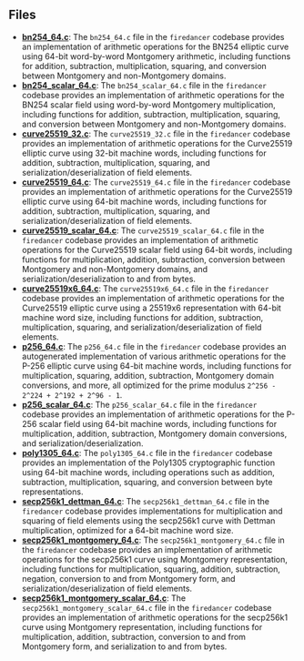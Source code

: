 
## Files
- **[bn254_64.c](fiat-crypto/bn254_64.c.driver.md)**: The `bn254_64.c` file in the `firedancer` codebase provides an implementation of arithmetic operations for the BN254 elliptic curve using 64-bit word-by-word Montgomery arithmetic, including functions for addition, subtraction, multiplication, squaring, and conversion between Montgomery and non-Montgomery domains.
- **[bn254_scalar_64.c](fiat-crypto/bn254_scalar_64.c.driver.md)**: The `bn254_scalar_64.c` file in the `firedancer` codebase provides an implementation of arithmetic operations for the BN254 scalar field using word-by-word Montgomery multiplication, including functions for addition, subtraction, multiplication, squaring, and conversion between Montgomery and non-Montgomery domains.
- **[curve25519_32.c](fiat-crypto/curve25519_32.c.driver.md)**: The `curve25519_32.c` file in the `firedancer` codebase provides an implementation of arithmetic operations for the Curve25519 elliptic curve using 32-bit machine words, including functions for addition, subtraction, multiplication, squaring, and serialization/deserialization of field elements.
- **[curve25519_64.c](fiat-crypto/curve25519_64.c.driver.md)**: The `curve25519_64.c` file in the `firedancer` codebase provides an implementation of arithmetic operations for the Curve25519 elliptic curve using 64-bit machine words, including functions for addition, subtraction, multiplication, squaring, and serialization/deserialization of field elements.
- **[curve25519_scalar_64.c](fiat-crypto/curve25519_scalar_64.c.driver.md)**: The `curve25519_scalar_64.c` file in the `firedancer` codebase provides an implementation of arithmetic operations for the Curve25519 scalar field using 64-bit words, including functions for multiplication, addition, subtraction, conversion between Montgomery and non-Montgomery domains, and serialization/deserialization to and from bytes.
- **[curve25519x6_64.c](fiat-crypto/curve25519x6_64.c.driver.md)**: The `curve25519x6_64.c` file in the `firedancer` codebase provides an implementation of arithmetic operations for the Curve25519 elliptic curve using a 25519x6 representation with 64-bit machine word size, including functions for addition, subtraction, multiplication, squaring, and serialization/deserialization of field elements.
- **[p256_64.c](fiat-crypto/p256_64.c.driver.md)**: The `p256_64.c` file in the `firedancer` codebase provides an autogenerated implementation of various arithmetic operations for the P-256 elliptic curve using 64-bit machine words, including functions for multiplication, squaring, addition, subtraction, Montgomery domain conversions, and more, all optimized for the prime modulus `2^256 - 2^224 + 2^192 + 2^96 - 1`.
- **[p256_scalar_64.c](fiat-crypto/p256_scalar_64.c.driver.md)**: The `p256_scalar_64.c` file in the `firedancer` codebase provides an implementation of arithmetic operations for the P-256 scalar field using 64-bit machine words, including functions for multiplication, addition, subtraction, Montgomery domain conversions, and serialization/deserialization.
- **[poly1305_64.c](fiat-crypto/poly1305_64.c.driver.md)**: The `poly1305_64.c` file in the `firedancer` codebase provides an implementation of the Poly1305 cryptographic function using 64-bit machine words, including operations such as addition, subtraction, multiplication, squaring, and conversion between byte representations.
- **[secp256k1_dettman_64.c](fiat-crypto/secp256k1_dettman_64.c.driver.md)**: The `secp256k1_dettman_64.c` file in the `firedancer` codebase provides implementations for multiplication and squaring of field elements using the secp256k1 curve with Dettman multiplication, optimized for a 64-bit machine word size.
- **[secp256k1_montgomery_64.c](fiat-crypto/secp256k1_montgomery_64.c.driver.md)**: The `secp256k1_montgomery_64.c` file in the `firedancer` codebase provides an implementation of arithmetic operations for the secp256k1 curve using Montgomery representation, including functions for multiplication, squaring, addition, subtraction, negation, conversion to and from Montgomery form, and serialization/deserialization of field elements.
- **[secp256k1_montgomery_scalar_64.c](fiat-crypto/secp256k1_montgomery_scalar_64.c.driver.md)**: The `secp256k1_montgomery_scalar_64.c` file in the `firedancer` codebase provides an implementation of arithmetic operations for the secp256k1 curve using Montgomery representation, including functions for multiplication, addition, subtraction, conversion to and from Montgomery form, and serialization to and from bytes.
